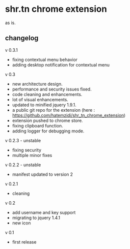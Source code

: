 shr.tn chrome extension
=======================

as is.



changelog
---------

v 0.3.1
+ fixing contextual menu behavior
+ adding desktop notification for contextual menu

v 0.3
+ new architecture design.
+ performance and security issues fixed.
+ code cleaning and enhancements.
+ lot of visual enhancements.
+ updated to minified jquery 1.9.1.
+ a public git repo for the extension (here : https://github.com/hatemzidi/shr_tn_chrome_extension)
+ extension pushed to chrome store.
+ fixing clipboard function.
+ adding logger for debugging mode.

v 0.2.3 - unstable
+ fixing security 
+ multiple minor fixes

v 0.2.2 - unstable
+ manifest updated to version 2

v 0.2.1
+ cleaning

v 0.2
+ add username and key support
+ migrating to jquery 1.4.1
+ new icon

v 0.1
+ first release